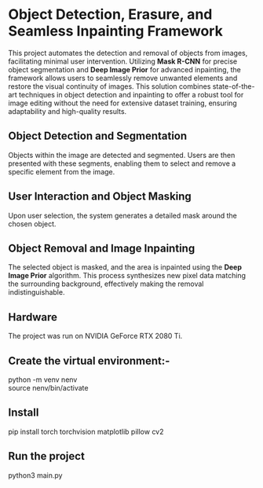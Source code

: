 # Object Detection, Erasure, and Seamless Inpainting Framework

This project automates the detection and removal of objects from images, facilitating minimal user intervention. Utilizing **Mask R-CNN** for precise object segmentation and **Deep Image Prior** for advanced inpainting, the framework allows users to seamlessly remove unwanted elements and restore the visual continuity of images. This solution combines state-of-the-art techniques in object detection and inpainting to offer a robust tool for image editing without the need for extensive dataset training, ensuring adaptability and high-quality results.

## Object Detection and Segmentation
Objects within the image are detected and segmented. Users are then presented with these segments, enabling them to select and remove a specific element from the image.

## User Interaction and Object Masking
Upon user selection, the system generates a detailed mask around the chosen object.

## Object Removal and Image Inpainting
The selected object is masked, and the area is inpainted using the **Deep Image Prior** algorithm. This process synthesizes new pixel data matching the surrounding background, effectively making the removal indistinguishable.

## Hardware

The project was run on NVIDIA GeForce RTX 2080 Ti.

## Create the virtual environment:-

python -m venv nenv       
source nenv/bin/activate 

## Install

pip install torch torchvision matplotlib pillow cv2

## Run the project

python3 main.py


